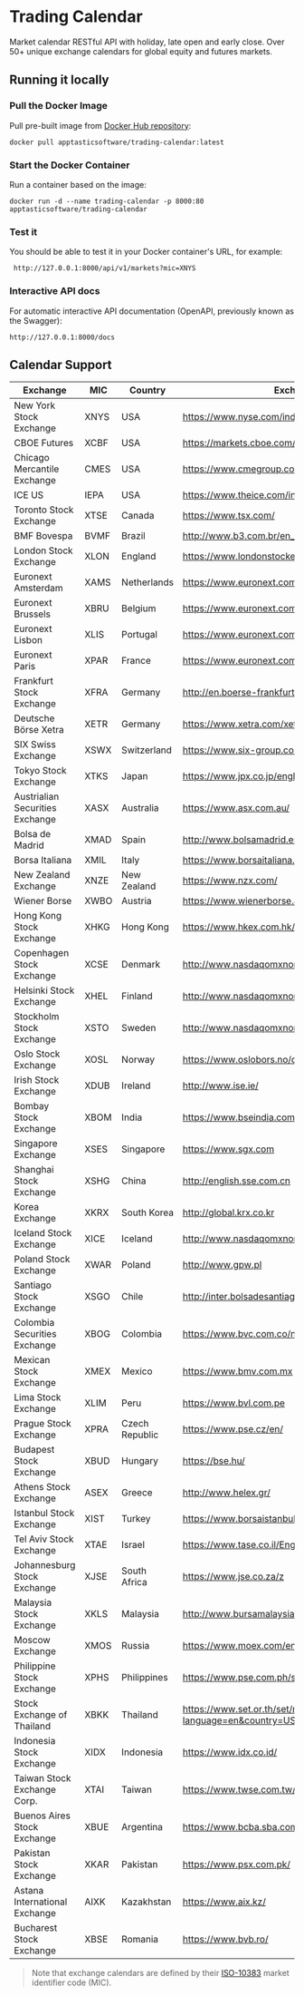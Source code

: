 Trading Calendar
================

Market calendar RESTful API with holiday, late open and early close. Over 50+ unique exchange calendars for global equity and futures markets.

## Running it locally

### Pull the Docker Image

Pull pre-built image from [Docker Hub repository][1]:
```
docker pull apptasticsoftware/trading-calendar:latest
```

### Start the Docker Container
Run a container based on the image:
```
docker run -d --name trading-calendar -p 8000:80 apptasticsoftware/trading-calendar
```

### Test it
You should be able to test it in your Docker container's URL, for example:
```
 http://127.0.0.1:8000/api/v1/markets?mic=XNYS
```

### Interactive API docs
For automatic interactive API documentation (OpenAPI, previously known as the Swagger):
```
http://127.0.0.1:8000/docs
```


## Calendar Support

| Exchange                        | MIC      | Country        | Exchange Website                                             |
| ------------------------------- | -------- | -------------- | ------------------------------------------------------------ |
| New York Stock Exchange         | XNYS     | USA            | https://www.nyse.com/index                                   |
| CBOE Futures                    | XCBF     | USA            | https://markets.cboe.com/us/futures/overview/                |
| Chicago Mercantile Exchange     | CMES     | USA            | https://www.cmegroup.com/                                    |
| ICE US                          | IEPA     | USA            | https://www.theice.com/index                                 |
| Toronto Stock Exchange          | XTSE     | Canada         | https://www.tsx.com/                                         |
| BMF Bovespa                     | BVMF     | Brazil         | http://www.b3.com.br/en_us/                                  |
| London Stock Exchange           | XLON     | England        | https://www.londonstockexchange.com/home/homepage.htm        |
| Euronext Amsterdam              | XAMS     | Netherlands    | https://www.euronext.com/en/regulation/amsterdam             |
| Euronext Brussels               | XBRU     | Belgium        | https://www.euronext.com/en/regulation/brussels              |
| Euronext Lisbon                 | XLIS     | Portugal       | https://www.euronext.com/en/regulation/lisbon                |
| Euronext Paris                  | XPAR     | France         | https://www.euronext.com/en/regulation/paris                 |
| Frankfurt Stock Exchange        | XFRA     | Germany        | http://en.boerse-frankfurt.de/                               |
| Deutsche Börse Xetra            | XETR     | Germany        | https://www.xetra.com/xetra-en/                              |
| SIX Swiss Exchange              | XSWX     | Switzerland    | https://www.six-group.com/exchanges/index.html               |
| Tokyo Stock Exchange            | XTKS     | Japan          | https://www.jpx.co.jp/english/                               |
| Austrialian Securities Exchange | XASX     | Australia      | https://www.asx.com.au/                                      |
| Bolsa de Madrid                 | XMAD     | Spain          | http://www.bolsamadrid.es/ing/aspx/Portada/Portada.aspx      |
| Borsa Italiana                  | XMIL     | Italy          | https://www.borsaitaliana.it/homepage/homepage.en.htm        |
| New Zealand Exchange            | XNZE     | New Zealand    | https://www.nzx.com/                                         |
| Wiener Borse                    | XWBO     | Austria        | https://www.wienerborse.at/en/                               |
| Hong Kong Stock Exchange        | XHKG     | Hong Kong      | https://www.hkex.com.hk/?sc_lang=en                          |
| Copenhagen Stock Exchange       | XCSE     | Denmark        | http://www.nasdaqomxnordic.com/                              |
| Helsinki Stock Exchange         | XHEL     | Finland        | http://www.nasdaqomxnordic.com/                              |
| Stockholm Stock Exchange        | XSTO     | Sweden         | http://www.nasdaqomxnordic.com/                              |
| Oslo Stock Exchange             | XOSL     | Norway         | https://www.oslobors.no/ob_eng/                              |
| Irish Stock Exchange            | XDUB     | Ireland        | http://www.ise.ie/                                           |
| Bombay Stock Exchange           | XBOM     | India          | https://www.bseindia.com                                     |
| Singapore Exchange              | XSES     | Singapore      | https://www.sgx.com                                          |
| Shanghai Stock Exchange         | XSHG     | China          | http://english.sse.com.cn                                    |
| Korea Exchange                  | XKRX     | South Korea    | http://global.krx.co.kr                                      |
| Iceland Stock Exchange          | XICE     | Iceland        | http://www.nasdaqomxnordic.com/                              |
| Poland Stock Exchange           | XWAR     | Poland         | http://www.gpw.pl                                            |
| Santiago Stock Exchange         | XSGO     | Chile          | http://inter.bolsadesantiago.com/sitios/en/Paginas/home.aspx |
| Colombia Securities Exchange    | XBOG     | Colombia       | https://www.bvc.com.co/nueva/index_en.html                   |
| Mexican Stock Exchange          | XMEX     | Mexico         | https://www.bmv.com.mx                                       |
| Lima Stock Exchange             | XLIM     | Peru           | https://www.bvl.com.pe                                       |
| Prague Stock Exchange           | XPRA     | Czech Republic | https://www.pse.cz/en/                                       |
| Budapest Stock Exchange         | XBUD     | Hungary        | https://bse.hu/                                              |
| Athens Stock Exchange           | ASEX     | Greece         | http://www.helex.gr/                                         |
| Istanbul Stock Exchange         | XIST     | Turkey         | https://www.borsaistanbul.com/en/                            |
| Tel Aviv Stock Exchange         | XTAE     | Israel         | https://www.tase.co.il/Eng/Pages/Homepage.aspx               |
| Johannesburg Stock Exchange     | XJSE     | South Africa   | https://www.jse.co.za/z                                      |
| Malaysia Stock Exchange         | XKLS     | Malaysia       | http://www.bursamalaysia.com/market/                         |
| Moscow Exchange                 | XMOS     | Russia         | https://www.moex.com/en/                                     |
| Philippine Stock Exchange       | XPHS     | Philippines    | https://www.pse.com.ph/stockMarket/home.html                 |
| Stock Exchange of Thailand      | XBKK     | Thailand       | https://www.set.or.th/set/mainpage.do?language=en&country=US |
| Indonesia Stock Exchange        | XIDX     | Indonesia      | https://www.idx.co.id/                                       |
| Taiwan Stock Exchange Corp.     | XTAI     | Taiwan         | https://www.twse.com.tw/en/                                  |
| Buenos Aires Stock Exchange     | XBUE     | Argentina      | https://www.bcba.sba.com.ar/                                 |
| Pakistan Stock Exchange         | XKAR     | Pakistan       | https://www.psx.com.pk/                                      |
| Astana International Exchange   | AIXK     | Kazakhstan     | https://www.aix.kz/                                          |
| Bucharest Stock Exchange        | XBSE     | Romania        | https://www.bvb.ro/                                          |

> Note that exchange calendars are defined by their [ISO-10383](https://www.iso20022.org/10383/iso-10383-market-identifier-codes) market identifier code (MIC).

[1]: https://hub.docker.com/repository/docker/apptasticsoftware/trading-calendar
